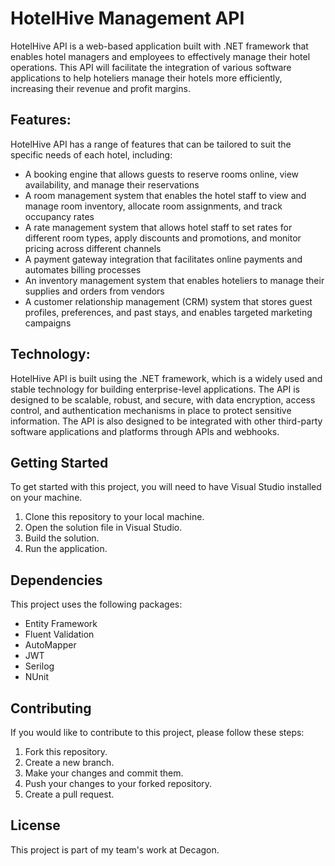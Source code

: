 # HotelHive Management API
HotelHive API is a web-based application built with .NET framework that enables hotel managers and employees to effectively manage their hotel operations.
This API will facilitate the integration of various software applications to help hoteliers manage their hotels more efficiently, increasing their revenue and profit margins.

## Features:
HotelHive API has a range of features that can be tailored to suit the specific needs of each hotel, including:

- A booking engine that allows guests to reserve rooms online, view availability, and manage their reservations
- A room management system that enables the hotel staff to view and manage room inventory, allocate room assignments, and track occupancy rates
- A rate management system that allows hotel staff to set rates for different room types, apply discounts and promotions, and monitor pricing across different channels
- A payment gateway integration that facilitates online payments and automates billing processes
- An inventory management system that enables hoteliers to manage their supplies and orders from vendors
- A customer relationship management (CRM) system that stores guest profiles, preferences, and past stays, and enables targeted marketing campaigns

## Technology:
HotelHive API is built using the .NET framework, which is a widely used and stable technology for building enterprise-level applications.
The API is designed to be scalable, robust, and secure, with data encryption, access control, and authentication mechanisms in place to protect sensitive information.
The API is also designed to be integrated with other third-party software applications and platforms through APIs and webhooks.

## Getting Started

To get started with this project, you will need to have Visual Studio installed on your machine.

1. Clone this repository to your local machine.
2. Open the solution file in Visual Studio.
3. Build the solution.
4. Run the application.

## Dependencies

This project uses the following packages:

- Entity Framework
- Fluent Validation
- AutoMapper
- JWT
- Serilog
- NUnit

## Contributing

If you would like to contribute to this project, please follow these steps:

1. Fork this repository.
2. Create a new branch.
3. Make your changes and commit them.
4. Push your changes to your forked repository.
5. Create a pull request.

## License

This project is part of my team's work at Decagon.
